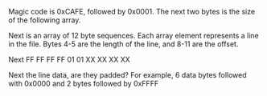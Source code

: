 Magic code is 0xCAFE, followed by 0x0001. The next two bytes is the size of the following array.

Next is an array of 12 byte sequences. Each array element represents a line in the file. Bytes 4-5 are the length of the line, and 8-11 are the offset.

Next FF FF FF FF 01 01 XX XX XX XX

Next the line data, are they padded? For example, 6 data bytes followed with 0x0000 and 2 bytes followed by 0xFFFF
